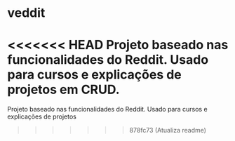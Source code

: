 # veddit
<<<<<<< HEAD
Projeto baseado nas funcionalidades do Reddit. Usado para cursos e explicações de projetos em CRUD. 
=======
Projeto baseado nas funcionalidades do Reddit. Usado para cursos e explicações de projetos
>>>>>>> 878fc73 (Atualiza readme)
